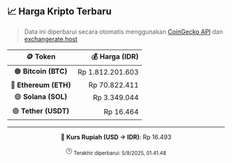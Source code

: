 

<!-- HARGA_KRIPTO -->
## 📈 Harga Kripto Terbaru

> Data ini diperbarui secara otomatis menggunakan [CoinGecko API](https://www.coingecko.com/) dan [exchangerate.host](https://exchangerate.host/)

<div align="center">

| 🪙 Token | 💰 Harga (IDR) |
|:------:|---------------:|
| 🟠 **Bitcoin (BTC)**   | Rp 1.812.201.603 |
| 🔵 **Ethereum (ETH)**  | Rp 70.822.411 |
| 🟣 **Solana (SOL)**    | Rp 3.349.044 |
| 🟢 **Tether (USDT)**   | Rp 16.464 |

---

💱 **Kurs Rupiah (USD → IDR)**: Rp 16.493

🕒 <sub>Terakhir diperbarui: 5/9/2025, 01.41.48</sub>

</div>
<!-- /HARGA_KRIPTO -->